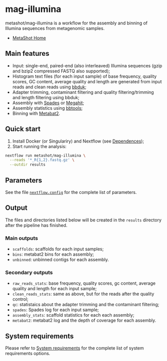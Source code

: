 # mag-illumina

metashot/mag-illumina is a workflow for the assembly and binning of Illumina
sequences from metagenomic samples.

- [MetaShot Home](https://metashot.github.io/)

## Main features

- Input: single-end, paired-end (also interleaved) Illumina sequences (gzip and
  bzip2 compressed FASTQ also supported);
- Histogram text files (for each input sample) of base frequency, quality
  scores, GC content, average quality and length are generated from input reads
  and clean reads using
  [bbduk](https://jgi.doe.gov/data-and-tools/bbtools/bb-tools-user-guide/bbduk-guide/);
- Adapter trimming, contaminant filtering and quality filtering/trimming and
  length filtering using bbduk;
- Assembly with [Spades](https://cab.spbu.ru/software/spades/) or
  [Megahit](https://github.com/voutcn/megahit);
- Assembly statistics using
  [bbtools](https://jgi.doe.gov/data-and-tools/bbtools/bb-tools-user-guide/statistics-guide/);
- Binning with
  [Metabat2](https://bitbucket.org/berkeleylab/metabat/src/master/).

## Quick start

1. Install Docker (or Singulariry) and Nextflow (see
   [Dependences](https://metashot.github.io/#dependencies));
1. Start running the analysis:
   
  ```bash
  nextflow run metashot/mag-illumina \
    --reads '*_R{1,2}.fastq.gz' \
    --outdir results
  ```

## Parameters
See the file [`nextflow.config`](nextflow.config) for the complete list of
parameters.

## Output
The files and directories listed below will be created in the `results` directory
after the pipeline has finished.

### Main outputs

- `scaffolds`: scaffolds for each input samples;
- `bins`: metabat2 bins for each assembly;
- `unbinned`: unbinned contigs for each assembly.

### Secondary outputs

- `raw_reads_stats`: base frequency, quality scores, gc content, average
  quality and length for each input sample;
- `clean_reads_stats`: same as above, but for the reads after the quality
  control;
- `qc`: statistaics about the adapter trimming and the contaminant filtering;
- `spades`: Spades log for each input sample;
- `assembly_stats`: scaffold statistics for each each assembly;
- `metabat2`: metabat2 log and the depth of coverage for each assembly.

## System requirements
Please refer to [System
requirements](https://metashot.github.io/#system-requirements) for the complete
list of system requirements options.
